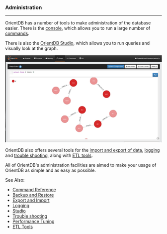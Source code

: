 <!-- proofread 2015-01-05 SAM -->

### Administration
_____

OrientDB has a number of tools to make administration of the database easier. There is the [console](Tutorial-Run-the-console.md), which allows you to run a large number of [commands](Console-Commands.md).

There is also the [OrientDB Studio](Home-page.md), which allows you to run queries and visually look at the graph. 

![GraphEditor](images/GraphEditor.png)

OrientDB also offers several tools for the [import and export of data](Export-and-Import.md), [logging](Logging.md) and [trouble shooting](Troubleshooting.md), along with [ETL tools](ETL-Introduction.md). 

All of OrientDB's administration facilities are aimed to make your usage of OrientDB as simple and as easy as possible. 

See Also:

- [Command Reference](Console-Commands.md)
- [Backup and Restore](Backup-and-Restore.md)
- [Export and Import](Export-and-Import.md)
- [Logging](Logging.md)
- [Studio](Home-page.md)
- [Trouble shooting](Troubleshooting.md)
- [Performance Tuning](Performance-Tuning.md)
- [ETL Tools](ETL-Introduction.md)
